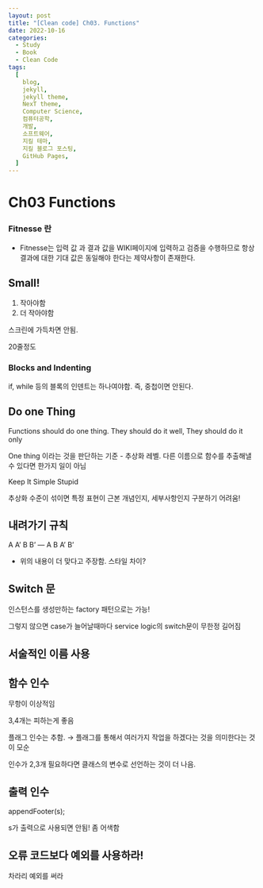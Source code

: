 ```yaml
---
layout: post
title: "[Clean code] Ch03. Functions"
date: 2022-10-16
categories:
  - Study
  - Book
  - Clean Code
tags:
  [
    blog,
    jekyll,
    jekyll theme,
    NexT theme,
    Computer Science,
    컴퓨터공학,
    개발,
    소프트웨어,
    지킬 테마,
    지킬 블로그 포스팅,
    GitHub Pages,
  ]
---
```


# Ch03 Functions

### Fitnesse 란
- Fitnesse는 입력 값 과 결과 값을 WIKI페이지에 입력하고 검증을 수행하므로 항상 결과에 대한 기대 값은 동일해야 한다는 제약사항이 존재한다.

## Small!

1. 작아야함
2. 더 작아야함

스크린에 가득차면 안됨.

20줄정도

### Blocks and Indenting

if, while 등의 블록의 인덴트는 하나여야함. 즉, 중첩이면 안된다. 

## Do one Thing

Functions should do one thing. They should do it well, They should do it only

One thing 이라는 것을 판단하는 기준 - 추상화 레벨. 다른 이름으로 함수를 추출해낼 수 있다면 한가지 일이 아님

Keep It Simple Stupid

추상화 수준이 섞이면 특정 표현이 근본 개념인지, 세부사항인지 구분하기 어려움! 

## 내려가기 규칙

A A’ B B’
—
A B A’ B’

- 위의 내용이 더 맞다고 주장함.  스타일 차이?

## Switch 문

인스턴스를 생성만하는 factory 패턴으로는 가능! 

그렇지 않으면 case가 늘어날때마다 service logic의 switch문이 무한정 길어짐 

## 서술적인 이름 사용

## 함수 인수

무항이 이상적임

3,4개는 피하는게 좋음 

플래그 인수는 추함. → 플래그를 통해서 여러가지 작업을 하겠다는 것을 의미한다는 것이 모순

인수가 2,3개 필요하다면 클래스의 변수로 선언하는 것이 더 나음.

## 출력 인수

appendFooter(s);

s가 출력으로 사용되면 안됨! 좀 어색함

## 오류 코드보다 예외를 사용하라!

차라리 예외를 써라
